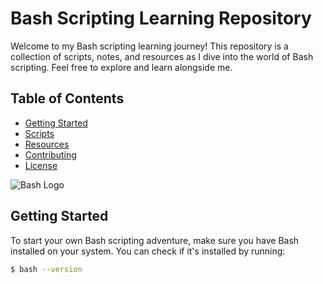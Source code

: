# Bash Scripting Learning Repository

Welcome to my Bash scripting learning journey! This repository is a collection of scripts, notes, and resources as I dive into the world of Bash scripting. Feel free to explore and learn alongside me.

## Table of Contents
- [Getting Started](#getting-started)
- [Scripts](#scripts)
- [Resources](#resources)
- [Contributing](#contributing)
- [License](#license)

![Bash Logo](https://media.giphy.com/media/2s5QRy1Y0ZBypxf3Ng/giphy.gif)

## Getting Started

To start your own Bash scripting adventure, make sure you have Bash installed on your system. You can check if it's installed by running:

```bash
$ bash --version
